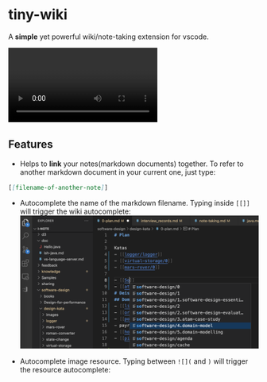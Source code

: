 # tiny-wiki

A **simple** yet powerful wiki/note-taking extension for vscode.

<video src="images/demo-link.mp4" controls>

</video>

## Features
- Helps to **link** your notes(markdown documents) together. To refer to another markdown document in your current one, just type:
```markdown
[[filename-of-another-note]]
```

- Autocomplete the name of the markdown filename. Typing inside `[[]]` will trigger the wiki autocomplete:
![](./images/auto-complete.png)

- Autocomplete image resource. Typing between `![](` and `)` will trigger the resource autocomplete:

